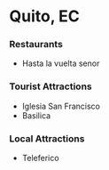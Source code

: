 # Quito, EC

### Restaurants
- Hasta la vuelta senor

### Tourist Attractions
- Iglesia San Francisco
- Basilica

### Local Attractions
- Teleferico
